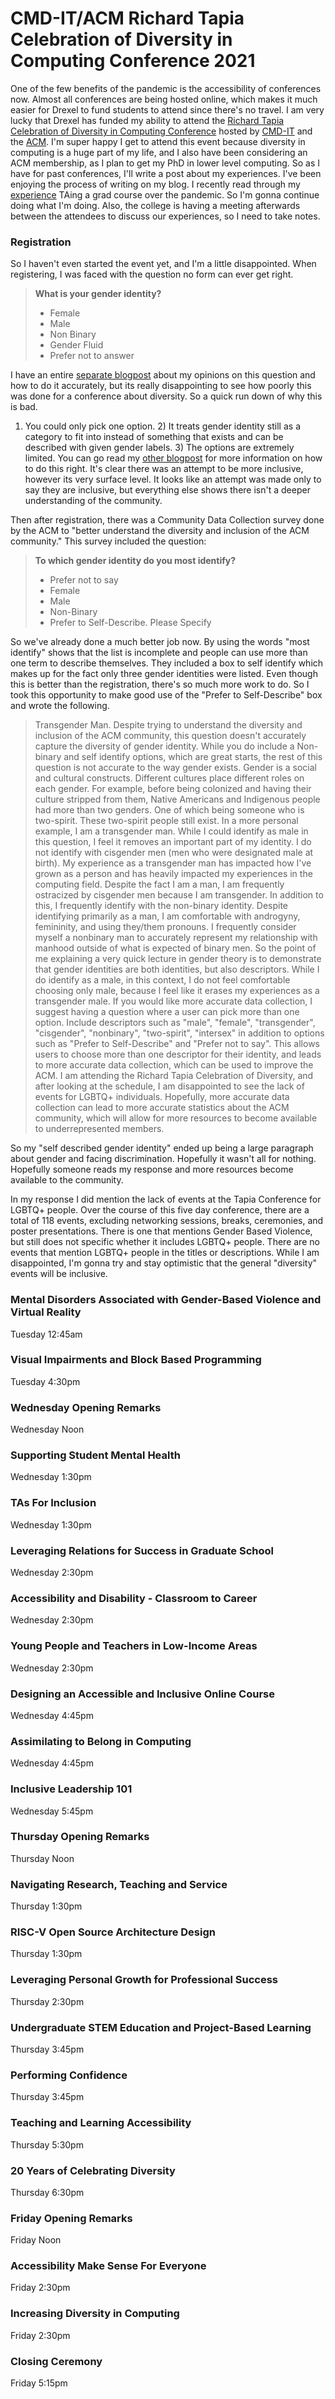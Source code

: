 # CMD-IT/ACM Richard Tapia Celebration of Diversity in Computing Conference 2021

One of the few benefits of the pandemic is the accessibility of conferences now.
Almost all conferences are being hosted online, which makes it much easier for
Drexel to fund students to attend since there's no travel. I am very lucky that
Drexel has funded my ability to attend the
[Richard Tapia Celebration of Diversity in Computing Conference](https://tapiaconference.cmd-it.org/)
hosted by [CMD-IT](https://cmd-it.org/) and the [ACM](https://www.acm.org/).
I'm super happy I get to attend this event because diversity in computing is a
huge part of my life, and I also have been considering an ACM membership, as I
plan to get my PhD in lower level computing. So as I have for past conferences,
I'll write a post about my experiences. I've been enjoying the process of
writing on my blog. I recently read through my [experience](2020-06-16_570.html)
TAing a grad course over the pandemic. So I'm gonna continue doing what I'm
doing. Also, the college is having a meeting afterwards between the attendees to
discuss our experiences, so I need to take notes.


<h3 class="pr">Registration</h3>

So I haven't even started the event yet, and I'm a little disappointed. When
registering, I was faced with the question no form can ever get right.

> **What is your gender identity?**
>
> - Female
> - Male
> - Non Binary
> - Gender Fluid
> - Prefer not to answer

I have an entire [separate blogpost]() about my opinions on this question and
how to do it accurately, but its really disappointing to see how poorly this was
done for a conference about diversity. So a quick run down of why this is bad.
1) You could only pick one option. 2) It treats gender identity still as a
category to fit into instead of something that exists and can be described with
given gender labels. 3) The options are extremely limited. You can go read my
[other blogpost]() for more information on how to do this right. It's clear
there was an attempt to be more inclusive, however its very surface level.
It looks like an attempt was made only to say they are inclusive, but everything
else shows there isn't a deeper understanding of the community.

Then after registration, there was a Community Data Collection survey done by
the ACM to "better understand the diversity and inclusion of the ACM community."
This survey included the question:

> **To which gender identity do you most identify?**
>
> - Prefer not to say
> - Female
> - Male
> - Non-Binary
> - Prefer to Self-Describe. Please Specify

So we've already done a much better job now. By using the words "most identify"
shows that the list is incomplete and people can use more than one term to
describe themselves. They included a box to self identify which makes up for the
fact only three gender identities were listed. Even though this is better than
the registration, there's so much more work to do. So I took this opportunity to
make good use of the "Prefer to Self-Describe" box and wrote the following.

> Transgender Man. Despite trying to understand the diversity and inclusion of
> the ACM community, this question doesn't accurately capture the diversity of
> gender identity. While you do include a Non-binary and self identify options,
> which are great starts, the rest of this question is not accurate to the way
> gender exists. Gender is a social and cultural constructs. Different cultures
> place different roles on each gender. For example, before being colonized and
> having their culture stripped from them, Native Americans and Indigenous
> people had more than two genders. One of which being someone who is
> two-spirit. These two-spirit people still exist. In a more personal example,
> I am a transgender man. While I could identify as male in this question, I
> feel it removes an important part of my identity. I do not identify with 
> cisgender men (men who were designated male at birth). My experience as a
> transgender man has impacted how I've grown as a person and has heavily
> impacted my experiences in the computing field. Despite the fact I am a man, I
> am frequently ostracized by cisgender men because I am transgender. In
> addition to this, I frequently identify with the non-binary identity. Despite
> identifying primarily as a man, I am comfortable with androgyny, femininity,
> and using they/them pronouns. I frequently consider myself a nonbinary man to
> accurately represent my relationship with manhood outside of what is expected
> of binary men. So the point of me explaining a very quick lecture in gender
> theory is to demonstrate that gender identities are both identities, but also
> descriptors. While I do identify as a male, in this context, I do not feel
> comfortable choosing only male, because I feel like it erases my experiences
> as a transgender male. If you would like more accurate data collection, I
> suggest having a question where a user can pick more than one option. Include
> descriptors such as "male", "female", "transgender", "cisgender", "nonbinary",
> "two-spirit", "intersex" in addition to options such as "Prefer to
> Self-Describe" and "Prefer not to say". This allows users to choose more than
> one descriptor for their identity, and leads to more accurate data collection,
> which can be used to improve the ACM. I am attending the Richard Tapia
> Celebration of Diversity, and after looking at the schedule, I am disappointed
> to see the lack of events for LGBTQ+ individuals. Hopefully, more accurate
> data collection can lead to more accurate statistics about the ACM community,
> which will allow for more resources to become available to underrepresented
> members.

So my "self described gender identity" ended up being a large paragraph about
gender and facing discrimination. Hopefully it wasn't all for nothing. Hopefully
someone reads my response and more resources become available to the community.

In my response I did mention the lack of events at the Tapia Conference for
LGBTQ+ people. Over the course of this five day conference, there are a total of
118 events, excluding networking sessions, breaks, ceremonies, and poster
presentations. There is one that mentions Gender Based Violence, but still does
not specific whether it includes LGBTQ+ people. There are no events that mention
LGBTQ+ people in the titles or descriptions. While I am disappointed, I'm gonna
try and stay optimistic that the general "diversity" events will be inclusive.


### Mental Disorders Associated with Gender-Based Violence and Virtual Reality

Tuesday 12:45am


### Visual Impairments and Block Based Programming

Tuesday 4:30pm


### Wednesday Opening Remarks

Wednesday Noon


### Supporting Student Mental Health

Wednesday 1:30pm


### TAs For Inclusion

Wednesday 1:30pm


### Leveraging Relations for Success in Graduate School

Wednesday 2:30pm


### Accessibility and Disability - Classroom to Career

Wednesday 2:30pm


### Young People and Teachers in Low-Income Areas

Wednesday 2:30pm


### Designing an Accessible and Inclusive Online Course

Wednesday 4:45pm


### Assimilating to Belong in Computing

Wednesday 4:45pm


### Inclusive Leadership 101

Wednesday 5:45pm


### Thursday Opening Remarks

Thursday Noon


### Navigating Research, Teaching and Service

Thursday 1:30pm


### RISC-V Open Source Architecture Design

Thursday 1:30pm


### Leveraging Personal Growth for Professional Success

Thursday 2:30pm


### Undergraduate STEM Education and Project-Based Learning

Thursday 3:45pm


### Performing Confidence

Thursday 3:45pm


### Teaching and Learning Accessibility

Thursday 5:30pm


### 20 Years of Celebrating Diversity

Thursday 6:30pm


### Friday Opening Remarks

Friday Noon


### Accessibility Make Sense For Everyone

Friday 2:30pm


### Increasing Diversity in Computing

Friday 2:30pm


### Closing Ceremony

Friday 5:15pm
